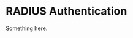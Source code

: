 [title]: # (RADIUS Authentication)
[tags]: # (XXX)
[priority]: # (1887)
# RADIUS Authentication
Something here.
